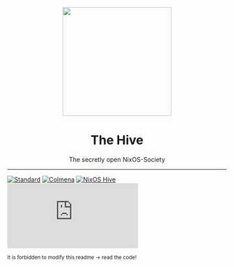 <div align="center">
  <img src="logo.svg" width="250" />
  <h1>The Hive</h1>
  <p>The secretly open NixOS-Society</span>
</div>

---

[![Standard](https://img.shields.io/badge/Nix-Standard-green?style=flat-square&logo=NixOS)](https://github.com/divnix/std)
[![Colmena](https://img.shields.io/badge/Nix-Colmena-yellow?style=flat-square&logo=NixOS)](https://github.com/zhaofengli/colmena)
[![NixOS Hive](https://img.shields.io/badge/NixOS-hive-orange?style=flat-square&logo=NixOS)](https://github.com/divnix/hive)
[![Support room on Matrix](https://img.shields.io/matrix/hive-std-nix:matrix.org?server_fqdn=matrix.org&style=flat-square)](https://matrix.to/#/#hive-std-nix:matrix.org)

<sub>It is forbidden to modify this readme &rarr; read the code!</sub>

